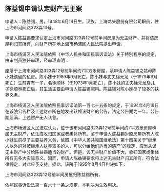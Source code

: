 ## 陈益锡申请认定财产无主案

申请人：陈益锡，男，1948年6月14日生，汉族，上海龙头股份有限公司职员，住上海市河间路323弄10号。

申请人陈益锡要求认定上海市河间路323弄12号前半间房屋为无主财产，并将该房屋判归其所有，向财产所在地上海市杨浦区人民法院提出申请。

上海市杨浦区人民法院依照《中华人民共和国民事诉讼法》关于特别程序的规定，由审判员独任审理，经审理查明：

座落于上海市河间路323弄12号前半间约7平方米房屋，系申请人陈益锡之姑母陈小妹遗留的私房。陈小妹于1989年9月死亡。陈小妹与丈夫徐元龙（于1979年6月死亡）生前育有一子，名徐顺林（于1973年1月死亡）。陈小妹的丈夫徐元龙及儿子徐顺林死亡后，其生活主要由申请人陈益锡照料。陈益锡对陈小妹尽了较多的扶养义务。

上海市杨浦区人民法院依照民事诉讼法第一百七十五条的规定，于1994年4月18日在该院公告栏及上述财产所在地发出认领该财产的公告，法定公告期为一年。公告期届满，上述财产无人认领。

上海市杨浦区人民法院认为，位于该市河间路323弄12号前半间约7平方米房屋确属无主财产，依法应收归国家或者集体所有。鉴于申请人陈益锡对原房屋所有人陈小妹生前尽了主要扶养义务，依照《中华人民共和国继承法》第十四条关于“继承人以外的对被继承人扶养较多的人，可以分给他们适当的遗产”的规定，应当从该无主财产中分给陈益锡适当的财产。但是，该无主财产价值不大，收归国家或集体所有无多大实际意义。因而，申请人陈益锡要求将上述无主财产归其所有，符合法律规定，对此应予支持。据此，该院于1995年8月4日判决如下：

上海市河间路323弄12号前半间房屋归陈益锡所有。

依照民事诉讼法第一百六十一条之规定，本判决为生效判决。


